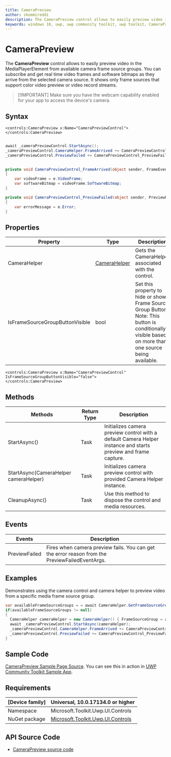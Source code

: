 ```yaml
---
title: CameraPreview
author: skommireddi
description: The CameraPreview control allows to easily preview video in the MediaPlayerElement from available camera frame source groups. You can subscribe and get real time video frames and software bitmaps as they arrive from the selected camera source. It shows only frame sources that support color video preview or video record streams.
keywords: windows 10, uwp, uwp community toolkit, uwp toolkit, CameraPreview, Camera, Preview, Video Frame, Software Bitmap
---
```


# CameraPreview

The **CameraPreview** control allows to easily preview video in the MediaPlayerElement from available camera frame source groups. You can subscribe and get real time video frames and software bitmaps as they arrive from the selected camera source. It shows only frame sources that support color video preview or video record streams.

> [!IMPORTANT] Make sure you have the webcam capability enabled for your app to access the device's camera.

## Syntax

```xaml
<controls:CameraPreview x:Name="CameraPreviewControl">	
</controls:CameraPreview>       
```

```csharp

await _cameraPreviewControl.StartAsync();
_cameraPreviewControl.CameraHelper.FrameArrived += CameraPreviewControl_FrameArrived;
_cameraPreviewControl.PreviewFailed += CameraPreviewControl_PreviewFailed;
     

private void CameraPreviewControl_FrameArrived(object sender, FrameEventArgs e)
{
	var videoFrame = e.VideoFrame;
	var softwareBitmap = videoFrame.SoftwareBitmap;
}

private void CameraPreviewControl_PreviewFailed(object sender, PreviewFailedEventArgs e)
{
	var errorMessage = e.Error;
}
```

## Properties

| Property | Type | Description |
| -- | -- | -- |
| CameraHelper| [CameraHelper](../helpers/CameraHelper.md) | Gets the CameraHelper associated with the control. |
| IsFrameSourceGroupButtonVisible | bool| Set this property to hide or show Frame Source Group Button. Note: This button is conditionally visible based on more than one source being available. |

```xaml
<controls:CameraPreview x:Name="CameraPreviewControl" IsFrameSourceGroupButtonVisible="false">	
</controls:CameraPreview>       
``` 

## Methods

| Methods | Return Type | Description |
| -- | -- | -- |
| StartAsync() | Task | Initializes camera preview control with a default Camera Helper instance and starts preview and frame capture. |
| StartAsync(CameraHelper cameraHelper) | Task | Initializes camera preview control with provided Camera Helper instance. |
| CleanupAsync() | Task | Use this method to dispose the control and media resources. |

## Events

| Events | Description |
| -- | -- |
| PreviewFailed | Fires when camera preview fails. You can get the error reason from the PreviewFailedEventArgs.|

## Examples

Demonstrates using the camera control and camera helper to preview video from a specific media frame source group.

```csharp
var availableFrameSourceGroups = = await CameraHelper.GetFrameSourceGroupsAsync();
if(availableFrameSourceGroups != null)
{
  CameraHelper cameraHelper = new CameraHelper() { FrameSourceGroup = availableFrameSourceGroups.FirstOrDefault() };
  await _cameraPreviewControl.StartAsync(cameraHelper);
  _cameraPreviewControl.CameraHelper.FrameArrived += CameraPreviewControl_FrameArrived;
  _cameraPreviewControl.PreviewFailed += CameraPreviewControl_PreviewFailed;
}
```

## Sample Code

[CameraPreview Sample Page Source](https://github.com/Microsoft/UWPCommunityToolkit/tree/master/Microsoft.Toolkit.Uwp.SampleApp/SamplePages/CameraPreview). You can see this in action in [UWP Community Toolkit Sample App](https://www.microsoft.com/store/apps/9NBLGGH4TLCQ).


## Requirements

| [Device family] | Universal, 10.0.17134.0 or higher |
| --- | --- |
| Namespace | Microsoft.Toolkit.Uwp.UI.Controls |
| NuGet package | [Microsoft.Toolkit.Uwp.UI.Controls](https://www.nuget.org/packages/Microsoft.Toolkit.Uwp.UI.Controls/) |

## API Source Code

- [CameraPreview source code](https://github.com/Microsoft/UWPCommunityToolkit/blob/master/Microsoft.Toolkit.Uwp.UI.Controls/CameraPreview)


